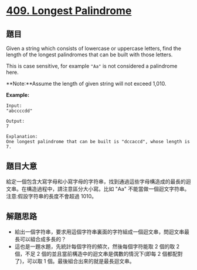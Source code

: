 # [409. Longest Palindrome](https://leetcode.com/problems/longest-palindrome/)


## 題目

Given a string which consists of lowercase or uppercase letters, find the length of the longest palindromes that can be built with those letters.

This is case sensitive, for example `"Aa"` is not considered a palindrome here.

**Note:**Assume the length of given string will not exceed 1,010.

**Example:**

    Input:
    "abccccdd"
    
    Output:
    7
    
    Explanation:
    One longest palindrome that can be built is "dccaccd", whose length is 7.


## 題目大意

給定一個包含大寫字母和小寫字母的字符串，找到通過這些字母構造成的最長的迴文串。在構造過程中，請注意區分大小寫。比如 "Aa" 不能當做一個迴文字符串。注意:假設字符串的長度不會超過 1010。


## 解題思路


- 給出一個字符串，要求用這個字符串裏面的字符組成一個迴文串，問迴文串最長可以組合成多長的？
- 這也是一題水題，先統計每個字符的頻次，然後每個字符能取 2 個的取 2 個，不足 2 個的並且當前構造中的迴文串是偶數的情況下(即每 2 個都配對了)，可以取 1 個。最後組合出來的就是最長迴文串。
